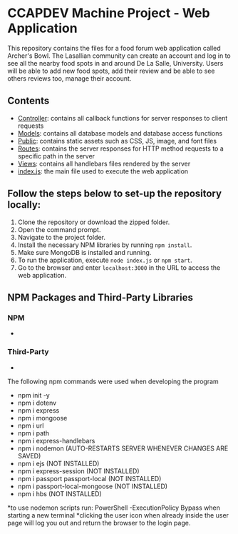 # CCAPDEV Machine Project - Web Application
This repository contains the files for a food forum web application called Archer's Bowl. The Lasallian community can create an account and log in to see all the nearby food spots in and around De La Salle, University. Users will be able to add new food spots, add their review and be able to see others reviews too, manage their account.

## Contents
- [Controller](https://github.com/): contains all callback functions for server responses to client requests
- [Models](https://github.com/): contains all database models and database access functions
- [Public](https://github.com/): contains static assets such as CSS, JS, image, and font files
- [Routes](https://github.com/): contains the server responses for HTTP method requests to a specific path in the server
- [Views](https://github.com/): contains all handlebars files rendered by the server
- [index.js](https://github.com/): the main file used to execute the web application

## Follow the steps below to set-up the repository locally:
1. Clone the repository or download the zipped folder.
2. Open the command prompt.
3. Navigate to the project folder.
4. Install the necessary NPM libraries by running `npm install`.
4. Make sure MongoDB is installed and running.
5. To run the application, execute `node index.js` or `npm start`.
6. Go to the browser and enter `localhost:3000` in the URL to access the web application.

## NPM Packages and Third-Party Libraries
### NPM
- 

### Third-Party
- 

The following npm commands were used when developing the program
- npm init -y
- npm i dotenv
- npm i express
- npm i mongoose
- npm i url
- npm i path
- npm i express-handlebars
- npm i nodemon (AUTO-RESTARTS SERVER WHENEVER CHANGES ARE SAVED)
- npm i ejs (NOT INSTALLED)
- npm i express-session (NOT INSTALLED)
- npm i passport passport-local (NOT INSTALLED)
- npm i passport-local-mongoose (NOT INSTALLED)
- npm i hbs (NOT INSTALLED)

*to use nodemon scripts run: PowerShell -ExecutionPolicy Bypass when starting a new terminal
*clicking the user icon when already inside the user page will log you out and return the browser to the login page.
